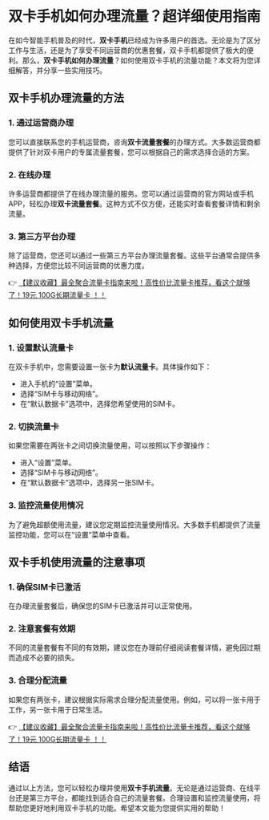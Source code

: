 # 双卡手机如何办理流量？超详细使用指南

在如今智能手机普及的时代，**双卡手机**已经成为许多用户的首选。无论是为了区分工作与生活，还是为了享受不同运营商的优惠套餐，双卡手机都提供了极大的便利。那么，**双卡手机如何办理流量**？如何使用双卡手机的流量功能？本文将为您详细解答，并分享一些实用技巧。

## 双卡手机办理流量的方法

### 1. 通过运营商办理
您可以直接联系您的手机运营商，咨询**双卡流量套餐**的办理方式。大多数运营商都提供了针对双卡用户的专属流量套餐，您可以根据自己的需求选择合适的方案。

### 2. 在线办理
许多运营商都提供了在线办理流量的服务。您可以通过运营商的官方网站或手机APP，轻松办理**双卡流量套餐**。这种方式不仅方便，还能实时查看套餐详情和剩余流量。

### 3. 第三方平台办理
除了运营商，您还可以通过一些第三方平台办理流量套餐。这些平台通常会提供多种选择，方便您比较不同运营商的优惠力度。

👉 [【建议收藏】最全聚合流量卡指南来啦！高性价比流量卡推荐，看这个就够了！19元 100G长期流量卡 ！！](https://bit.ly/Liuliangka)

## 如何使用双卡手机流量

### 1. 设置默认流量卡
在双卡手机中，您需要设置一张卡为**默认流量卡**。具体操作如下：
- 进入手机的“设置”菜单。
- 选择“SIM卡与移动网络”。
- 在“默认数据卡”选项中，选择您希望使用的SIM卡。

### 2. 切换流量卡
如果您需要在两张卡之间切换流量使用，可以按照以下步骤操作：
- 进入“设置”菜单。
- 选择“SIM卡与移动网络”。
- 在“默认数据卡”选项中，选择另一张SIM卡。

### 3. 监控流量使用情况
为了避免超额使用流量，建议您定期监控流量使用情况。大多数手机都提供了流量监控功能，您可以在“设置”菜单中查看。

## 双卡手机使用流量的注意事项

### 1. 确保SIM卡已激活
在办理流量套餐后，确保您的SIM卡已激活并可以正常使用。

### 2. 注意套餐有效期
不同的流量套餐有不同的有效期，建议您在办理前仔细阅读套餐详情，避免因过期而造成不必要的损失。

### 3. 合理分配流量
如果您有两张卡，建议根据实际需求合理分配流量使用。例如，可以将一张卡用于工作，另一张卡用于日常生活。

👉 [【建议收藏】最全聚合流量卡指南来啦！高性价比流量卡推荐，看这个就够了！19元 100G长期流量卡 ！！](https://bit.ly/Liuliangka)

## 结语

通过以上方法，您可以轻松办理并使用**双卡手机流量**。无论是通过运营商、在线平台还是第三方平台，都能找到适合自己的流量套餐。合理设置和监控流量使用，将帮助您更好地利用双卡手机的功能。希望本文能为您提供实用的帮助！